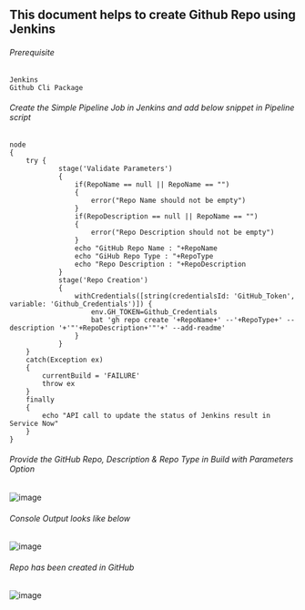 ## This document helps to create Github Repo using Jenkins

###### Prerequisite
```
Jenkins
Github Cli Package
```

###### Create the Simple Pipeline Job in Jenkins and add below snippet in Pipeline script
```
node
{
	try {
			stage('Validate Parameters')
			{
				if(RepoName == null || RepoName == "")
				{
					error("Repo Name should not be empty")
				}
				if(RepoDescription == null || RepoName == "")
				{
					error("Repo Description should not be empty")
				}
				echo "GitHub Repo Name : "+RepoName
				echo "GiHub Repo Type : "+RepoType
				echo "Repo Description : "+RepoDescription
			}
			stage('Repo Creation')
			{
				withCredentials([string(credentialsId: 'GitHub_Token', variable: 'Github_Credentials')]) {
					env.GH_TOKEN=Github_Credentials     
					bat 'gh repo create '+RepoName+' --'+RepoType+' --description '+'"'+RepoDescription+'"'+' --add-readme'
				}
			}
	}
	catch(Exception ex)
	{
		currentBuild = 'FAILURE'
		throw ex		
	}
	finally
	{
		echo "API call to update the status of Jenkins result in Service Now"
	}
}
```
###### Provide the GitHub Repo, Description & Repo Type in Build with Parameters Option
![image](https://user-images.githubusercontent.com/96326288/219654765-a7dae4fa-7846-46d4-856c-dadd08cba9ca.png)

###### Console Output looks like below
![image](https://user-images.githubusercontent.com/96326288/219655534-48d78ed8-82b1-46a6-9a3d-acca3be865e8.png)


###### Repo has been created in GitHub
![image](https://user-images.githubusercontent.com/96326288/219655798-9f7a9686-fcad-4f44-832a-8b7f9e7276cb.png)



